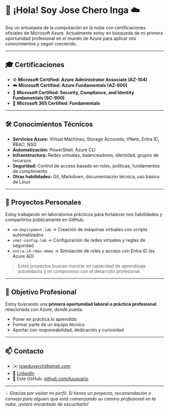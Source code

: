 
# 👋 ¡Hola! Soy Jose Chero Inga ☁️

Soy un entusiasta de la computación en la nube con certificaciones oficiales de Microsoft Azure. Actualmente estoy en búsqueda de mi primera oportunidad profesional en el mundo de Azure para aplicar mis conocimientos y seguir creciendo.

---
## 🎓 Certificaciones

- ⚙️ **Microsoft Certified: Azure Administrator Associate (AZ-104)**
- ☁️ **Microsoft Certified: Azure Fundamentals (AZ-900)**
- 🔐 **Microsoft Certified: Security, Compliance, and Identity Fundamentals (SC-900)**
- 🔐 **Microsoft 365 Certified: Fundamentals**
---

## 🛠️ Conocimientos Técnicos

- **Servicios Azure:** Virtual Machines, Storage Accounts, VNets, Entra ID, RBAC, NSG
- **Automatización:** PowerShell, Azure CLI
- **Infraestructura:** Redes virtuales, balanceadores, identidad, grupos de recursos
- **Seguridad:** Control de acceso basado en roles, políticas, fundamentos de cumplimiento
- **Otras habilidades:** Git, Markdown, documentación técnica, uso básico de Linux

---
## 🧪 Proyectos Personales

Estoy trabajando en laboratorios prácticos para fortalecer mis habilidades y compartirlos públicamente en GitHub:

- `vm-deployment-lab` → Creación de máquinas virtuales con scripts automatizados
- `vnet-config-lab` → Configuración de redes virtuales y reglas de seguridad
- `entra-id-rbac-demo` → Simulación de roles y acceso con Entra ID (ex Azure AD)

> Estos proyectos buscan mostrar mi capacidad de aprendizaje autodidacta y mi compromiso con el desarrollo profesional.

---
## 🎯 Objetivo Profesional

Estoy buscando una **primera oportunidad laboral o práctica profesional** relacionada con Azure, donde pueda:

- Poner en práctica lo aprendido
- Formar parte de un equipo técnico
- Aportar con responsabilidad, dedicación y curiosidad

---
## 📫 Contacto

- ✉️ joseduverch@gmail.com
- 🔗 [LinkedIn](https://www.linkedin.com/in/josecheroinga/)
- 📁 Este GitHub: [github.com/tuusuario](https://github.com/joseduverch-gif/JoseChero)

---

💡 *Gracias por visitar mi perfil. Si tienes un proyecto, recomendación o consejo para alguien que está comenzando su camino profesional en la nube, ¡estaré encantado de escucharlo!*
